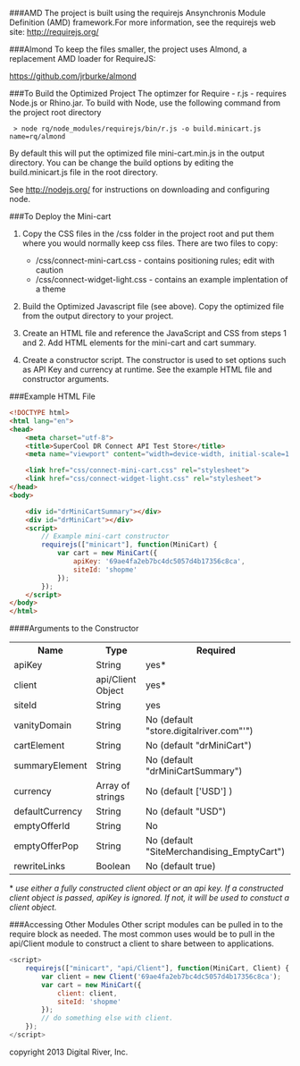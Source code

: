 ###AMD
The project is built using the requirejs Ansynchronis Module Definition (AMD) 
framework.For more information, see the requirejs web site: 
http://requirejs.org/

###Almond
To keep the files smaller, the project uses Almond, a replacement AMD loader
for RequireJS:

https://github.com/jrburke/almond

###To Build the Optimized Project
The optimzer for Require - r.js - requires Node.js or Rhino.jar. To build
with Node, use the following command from the project root directory

```
 > node rq/node_modules/requirejs/bin/r.js -o build.minicart.js name=rq/almond
```

By default this will put the optimized file mini-cart.min.js in the output
directory. You can be change the build options by editing the build.minicart.js
file in the root directory.

See http://nodejs.org/ for instructions on downloading and configuring node.


###To Deploy the Mini-cart
1. Copy the CSS files in the /css folder in the project root and put them where you
would normally keep css files. There are two files to copy:
    * /css/connect-mini-cart.css - contains positioning rules; edit with caution
    * /css/connect-widget-light.css - contains an example implentation of a theme

2. Build the Optimized Javascript file (see above). Copy the optimized file from
the output directory to your project.

3. Create an HTML file and reference the JavaScript and CSS from steps 1 and 2. Add
HTML elements for the mini-cart and cart summary.

4. Create a constructor script. The constructor is used to set options such as API Key and currency at runtime. 
See the example HTML file and constructor arguments.

###Example HTML File

```html
<!DOCTYPE html>
<html lang="en">
<head>
    <meta charset="utf-8">
    <title>SuperCool DR Connect API Test Store</title>
    <meta name="viewport" content="width=device-width, initial-scale=1.0">

    <link href="css/connect-mini-cart.css" rel="stylesheet">
    <link href="css/connect-widget-light.css" rel="stylesheet">
</head>
<body>

    <div id="drMiniCartSummary"></div>
    <div id="drMiniCart"></div>
    <script>
        // Example mini-cart constructor
        requirejs(["minicart"], function(MiniCart) {
            var cart = new MiniCart({
                apiKey: '69ae4fa2eb7bc4dc5057d4b17356c8ca',
                siteId: 'shopme'
            });
        });
    </script>
</body>
</html>
```

####Arguments to the Constructor
<table>
<tr>
    <th>Name</th><th>Type</th><th>Required</th>
</tr>
<tr>
    <td>apiKey</td><td>String</td><td>yes*</td>
</tr>
<tr>
    <td>client</td><td>api/Client Object</td><td>yes*</td>
</tr>
<tr>
    <td>siteId</td><td>String</td><td>yes</td>
</tr>
<tr>
    <td>vanityDomain</td><td>String</td><td>No (default "store.digitalriver.com"'")</td>
</tr>
<tr>
    <td>cartElement</td><td>String</td><td>No (default "drMiniCart")</td>
</tr>
<tr>
    <td>summaryElement</td><td>String</td><td>No (default "drMiniCartSummary")</td>
</tr>
<tr>
    <td>currency</td><td>Array of strings</td><td>No (default ['USD'] )</td>
</tr>
<tr>
    <td>defaultCurrency</td><td>String</td><td>No (default "USD")</td>
</tr>
<tr>
    <td>emptyOfferId</td><td>String</td><td>No</td>
</tr>
<tr>
    <td>emptyOfferPop</td><td>String</td><td>No (default "SiteMerchandising_EmptyCart")</td>
</tr>
<tr>
    <td>rewriteLinks</td><td>Boolean</td><td>No (default true)</td>
</tr>
</table>

\* _use either a fully constructed client object or an api key. If a constructed client
object is passed, apiKey is ignored. If not, it will be used to constuct a client object._

###Accessing Other Modules
Other script modules can be pulled in to the require block as needed. The most common
uses would be to pull in the api/Client module to construct a client to share between
to applications.

```javascript
<script>
    requirejs(["minicart", "api/Client"], function(MiniCart, Client) {
        var client = new Client('69ae4fa2eb7bc4dc5057d4b17356c8ca');
        var cart = new MiniCart({
            client: client,
            siteId: 'shopme'
        });
        // do something else with client.
    });
</script>
```

copyright 2013 Digital River, Inc.
